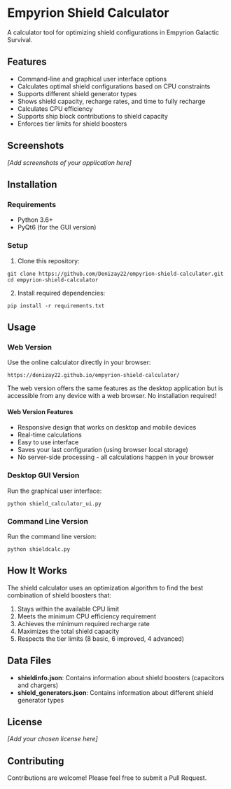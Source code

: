 # Empyrion Shield Calculator

A calculator tool for optimizing shield configurations in Empyrion Galactic Survival.

## Features

- Command-line and graphical user interface options
- Calculates optimal shield configurations based on CPU constraints
- Supports different shield generator types
- Shows shield capacity, recharge rates, and time to fully recharge
- Calculates CPU efficiency
- Supports ship block contributions to shield capacity
- Enforces tier limits for shield boosters

## Screenshots

*[Add screenshots of your application here]*

## Installation

### Requirements

- Python 3.6+
- PyQt6 (for the GUI version)

### Setup

1. Clone this repository:
```
git clone https://github.com/Denizay22/empyrion-shield-calculator.git
cd empyrion-shield-calculator
```

2. Install required dependencies:
```
pip install -r requirements.txt
```

## Usage

### Web Version

Use the online calculator directly in your browser:
```
https://denizay22.github.io/empyrion-shield-calculator/
```

The web version offers the same features as the desktop application but is accessible from any device with a web browser. No installation required!

#### Web Version Features
- Responsive design that works on desktop and mobile devices
- Real-time calculations
- Easy to use interface
- Saves your last configuration (using browser local storage)
- No server-side processing - all calculations happen in your browser

### Desktop GUI Version

Run the graphical user interface:
```
python shield_calculator_ui.py
```

### Command Line Version

Run the command line version:
```
python shieldcalc.py
```

## How It Works

The shield calculator uses an optimization algorithm to find the best combination of shield boosters that:
1. Stays within the available CPU limit
2. Meets the minimum CPU efficiency requirement
3. Achieves the minimum required recharge rate
4. Maximizes the total shield capacity
5. Respects the tier limits (8 basic, 6 improved, 4 advanced)

## Data Files

- **shieldinfo.json**: Contains information about shield boosters (capacitors and chargers)
- **shield_generators.json**: Contains information about different shield generator types

## License

*[Add your chosen license here]*

## Contributing

Contributions are welcome! Please feel free to submit a Pull Request.
